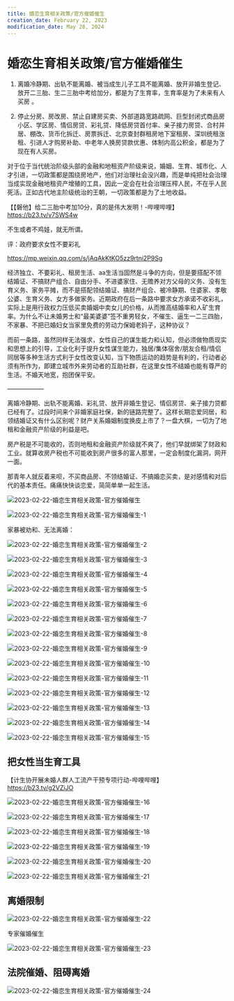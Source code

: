 ```yaml
---
title: 婚恋生育相关政策/官方催婚催生
creation_date: February 22, 2023
modification_date: May 28, 2024
---
```



# 婚恋生育相关政策/官方催婚催生

1. 离婚冷静期、出轨不能离婚、被当成生儿子工具不能离婚、放开非婚生登记、放开二三胎、生二三胎中考给加分，都是为了生育率，生育率是为了未来有人买房 。

2. 停止分房、房改房、禁止自建房买卖、外部道路宽路疏网、巨型封闭式商品房小区、学区房、情侣房贷、彩礼贷、降低房贷首付率、亲子接力房贷、合村并居、棚改、货币化拆迁、房票拆迁、北京查封群租房地下室租房、深圳统租涨租、引进人才购房补助、中老年人换房贷款优惠、体制内高公积金，都是为了现在有人买房。

对于位于当代统治阶级头部的金融和地租资产阶级来说，婚姻、生育、城市化、人才引进，一切政策都是围绕房地产，他们对治理社会没兴趣，而是单纯把社会治理当成实现金融地租资产增殖的工具，因此一定会在社会治理压榨人民，不在乎人民死活。正如古代地主阶级统治的王朝，一切政策都是为了土地收益。

【【磐他】给二三胎中考加10分，真的是伟大发明！-哔哩哔哩】 https://b23.tv/v7SWS4w

不生或者不鸡娃，就无所谓。

评：政府要求女性不要彩礼

https://mp.weixin.qq.com/s/jAqAkKtKO5zz9rtni2P9Sg

经济独立、不要彩礼、租房生活、aa生活当固然是斗争的方向，但是要搭配不领结婚证、不搞财产组合、自由分手、不进婆家住、无赡养对方父母的义务、没有生育义务、家务平摊，而不是搭配领结婚证、搞财产组合、被冷静期、住婆家、孝敬公婆、生育义务、女方多做家务。近期政府在后一条路中要求女方承诺不收彩礼，实际上是用行政权力压低买卖婚姻中卖女儿的价格，从而推高结婚率和人矿生育率。为什么不让未婚男士和“最美婆婆”签不重男轻女，不催生、逼生一二三四胎，不家暴、不把已婚妇女当家里免费的劳动力保姆老妈子，这种协议？

而前一条路，虽然同样无法强求，女性自己的谋生能力和认知，但必须做物质现实和思想上的引导，工业化利于提升女性谋生能力，独居/集体宿舍/朋友合租/情侣同居等多种生活方式利于女性改变认知，当下物质运动的趋势是有利的，行动者必须有所作为，即建立城市外来劳动者的互助社群，在这里女性不结婚也能有尊严的生活。不婚天地宽，抱团保平安。

——————

离婚冷静期、出轨不能离婚、彩礼贷、放开非婚生登记、情侣房贷、亲子接力贷都已经有了。过段时间来个非婚家庭社保，新的链路完整了。这样长期恋爱同居，和领结婚证又有什么区别呢？财产关系婚姻制度换皮上市了？一盘大棋，一切为了地租和金融资产阶级的利益是吧。

房产税是不可能收的，否则地租和金融资产阶级就不爽了，他们早就绑架了财政和工业。就算收房产税也不可能收到房产很多的富人那里，一定会制度化漏洞，网开一面。

那青年人就反着来呗，不买商品房、不领结婚证、不搞婚恋买卖，是对感情和对后代的基本责任。痛痛快快谈恋爱，简简单单一起生活。

![2023-02-22-婚恋生育相关政策-官方催婚催生](assets/2023-02-22-婚恋生育相关政策-官方催婚催生.png)

![2023-02-22-婚恋生育相关政策-官方催婚催生-1](assets/2023-02-22-婚恋生育相关政策-官方催婚催生-1.jpeg)

家暴被劝和、无法离婚：

![2023-02-22-婚恋生育相关政策-官方催婚催生-2](assets/2023-02-22-婚恋生育相关政策-官方催婚催生-2.jpeg)

![2023-02-22-婚恋生育相关政策-官方催婚催生-3](assets/2023-02-22-婚恋生育相关政策-官方催婚催生-3.jpeg)

![2023-02-22-婚恋生育相关政策-官方催婚催生-4](assets/2023-02-22-婚恋生育相关政策-官方催婚催生-4.png)

![2023-02-22-婚恋生育相关政策-官方催婚催生-5](assets/2023-02-22-婚恋生育相关政策-官方催婚催生-5.jpeg)

![2023-02-22-婚恋生育相关政策-官方催婚催生-6](assets/2023-02-22-婚恋生育相关政策-官方催婚催生-6.jpeg)

![2023-02-22-婚恋生育相关政策-官方催婚催生-7](assets/2023-02-22-婚恋生育相关政策-官方催婚催生-7.jpeg)

![2023-02-22-婚恋生育相关政策-官方催婚催生-8](assets/2023-02-22-婚恋生育相关政策-官方催婚催生-8.jpeg)

![2023-02-22-婚恋生育相关政策-官方催婚催生-9](assets/2023-02-22-婚恋生育相关政策-官方催婚催生-9.jpeg)

![2023-02-22-婚恋生育相关政策-官方催婚催生-10](assets/2023-02-22-婚恋生育相关政策-官方催婚催生-10.jpeg)

![2023-02-22-婚恋生育相关政策-官方催婚催生-11](assets/2023-02-22-婚恋生育相关政策-官方催婚催生-11.jpeg)

![2023-02-22-婚恋生育相关政策-官方催婚催生-12](assets/2023-02-22-婚恋生育相关政策-官方催婚催生-12.jpeg)

![2023-02-22-婚恋生育相关政策-官方催婚催生-13](assets/2023-02-22-婚恋生育相关政策-官方催婚催生-13.jpeg)

![2023-02-22-婚恋生育相关政策-官方催婚催生-14](assets/2023-02-22-婚恋生育相关政策-官方催婚催生-14.jpeg)

![2023-02-22-婚恋生育相关政策-官方催婚催生-15](assets/2023-02-22-婚恋生育相关政策-官方催婚催生-15.jpeg)

## 把女性当生育工具

【计生协开展未婚人群人工流产干预专项行动-哔哩哔哩】 https://b23.tv/g2VZiJO

![2023-02-22-婚恋生育相关政策-官方催婚催生-16](assets/2023-02-22-婚恋生育相关政策-官方催婚催生-16.jpeg)

![2023-02-22-婚恋生育相关政策-官方催婚催生-17](assets/2023-02-22-婚恋生育相关政策-官方催婚催生-17.jpeg)

![2023-02-22-婚恋生育相关政策-官方催婚催生-18](assets/2023-02-22-婚恋生育相关政策-官方催婚催生-18.jpeg)

![2023-02-22-婚恋生育相关政策-官方催婚催生-19](assets/2023-02-22-婚恋生育相关政策-官方催婚催生-19.jpeg)

![2023-02-22-婚恋生育相关政策-官方催婚催生-20](assets/2023-02-22-婚恋生育相关政策-官方催婚催生-20.jpeg)

![2023-02-22-婚恋生育相关政策-官方催婚催生-21](assets/2023-02-22-婚恋生育相关政策-官方催婚催生-21.jpeg)

## 离婚限制

![2023-02-22-婚恋生育相关政策-官方催婚催生-22](assets/2023-02-22-婚恋生育相关政策-官方催婚催生-22.jpeg)

专家催婚催生

![2023-02-22-婚恋生育相关政策-官方催婚催生-23](assets/2023-02-22-婚恋生育相关政策-官方催婚催生-23.jpeg)

## 法院催婚、阻碍离婚

![2023-02-22-婚恋生育相关政策-官方催婚催生-24](assets/2023-02-22-婚恋生育相关政策-官方催婚催生-24.jpeg)

